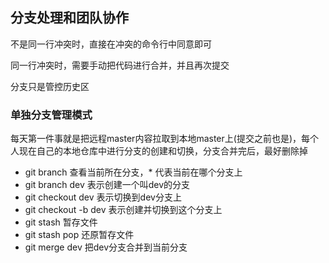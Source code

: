 ## 分支处理和团队协作

不是同一行冲突时，直接在冲突的命令行中同意即可

同一行冲突时，需要手动把代码进行合并，并且再次提交

分支只是管控历史区

### 

### 单独分支管理模式

每天第一件事就是把远程master内容拉取到本地master上(提交之前也是)，每个人现在自己的本地仓库中进行分支的创建和切换，分支合并完后，最好删除掉

- git branch 查看当前所在分支，* 代表当前在哪个分支上
- git branch dev 表示创建一个叫dev的分支
- git checkout dev 表示切换到dev分支上
- git checkout -b dev 表示创建并切换到这个分支上
- git stash 暂存文件
- git stash pop 还原暂存文件
- git merge dev 把dev分支合并到当前分支